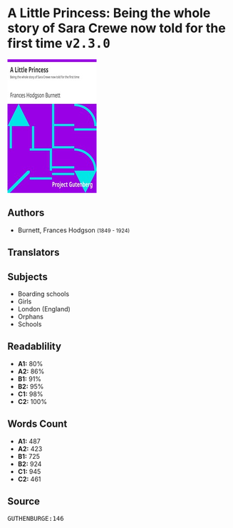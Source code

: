 # A Little Princess: Being the whole story of Sara Crewe now told for the first time <kbd>v2.3.0</kbd>

![](./cover.medium.jpg "")

## Authors


 - Burnett, Frances Hodgson <small>(1849 - 1924)</small>

## Translators



## Subjects


 - Boarding schools
 - Girls
 - London (England)
 - Orphans
 - Schools

## Readablility


 - **A1:** 80%
 - **A2:** 86%
 - **B1:** 91%
 - **B2:** 95%
 - **C1:** 98%
 - **C2:** 100%

## Words Count


 - **A1:** 487
 - **A2:** 423
 - **B1:** 725
 - **B2:** 924
 - **C1:** 945
 - **C2:** 461

## Source


<kbd>GUTHENBURGE:146</kbd>
